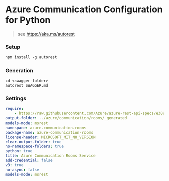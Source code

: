 # Azure Communication Configuration for Python

> see https://aka.ms/autorest

### Setup
```ps
npm install -g autorest
```

### Generation
```ps
cd <swagger-folder>
autorest SWAGGER.md
```

### Settings

```yaml
require:
    - https://raw.githubusercontent.com/Azure/azure-rest-api-specs/e30976f6ccb058a36cd2f9d5160e1fd51f6c5d95/specification/communication/data-plane/Rooms/readme.md
output-folder: ../azure/communication/rooms/_generated
models-mode: msrest
namespace: azure.communication.rooms
package-name: azure-communication-rooms
license-header: MICROSOFT_MIT_NO_VERSION
clear-output-folder: true
no-namespace-folders: true
python: true
title: Azure Communication Rooms Service
add-credential: false
v3: true
no-async: false
models-mode: msrest
```
